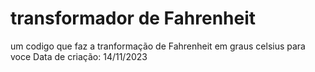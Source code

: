 # transformador de Fahrenheit
um codigo que faz a tranformação de Fahrenheit em graus celsius para voce
Data de criação: 14/11/2023
